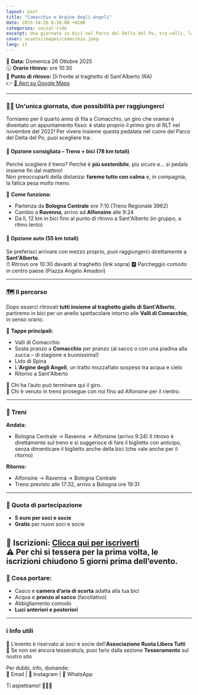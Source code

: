 ```yaml
---
layout: post
title: "Comacchio e Argine degli Angeli"
date: 2025-10-26 8:30:00 +0200
categories: social-ride
excerpt: Una giornata in bici nel Parco del Delta del Po, tra valli, lagune e piadine. Vieni in treno, è sostenibile e si fa più Balotta!
cover: assets/images/comacchio.jpeg
lang: it
---
```


📅 **Data:** Domenica 26 Ottobre 2025  
🕥 **Orario ritrovo:** ore 10:30  
📍 **Punto di ritrovo:** Di fronte al traghetto di Sant'Alberto (RA)  
👉 [📍 Apri su Google Maps](https://maps.app.goo.gl/7deH5nQXHWxdVGpu6)

---

### 🚴‍♀️ Un'unica giornata, due possibilità per raggiungerci

Torniamo per il quarto anno di fila a Comacchio, un giro che oramai è diventato un appuntamento fisso: è stato proprio il primo giro di RLT nel novembre del 2022! 
Per vivere insieme questa pedalata nel cuore del Parco del Delta del Po, puoi scegliere tra:

#### 🌿 **Opzione consigliata – Treno + bici (78 km totali)**  
Perché scegliere il treno? Perché è **più sostenibile**, più sicuro e… si pedala insieme fin dal mattino!  
Non preoccuparti della distanza: **faremo tutto con calma** e, in compagnia, la fatica pesa molto meno.

📌 **Come funziona:**
- Partenza da **Bologna Centrale** ore 7:10 (Treno Regionale 3962)
- Cambio a **Ravenna**, arrivo ad **Alfonsine** alle 9:24  
- Da lì, 12 km in bici fino al punto di ritrovo a Sant'Alberto (in gruppo, a ritmo lento)

#### 🚗 **Opzione auto (55 km totali)**  
Se preferisci arrivare con mezzo proprio, puoi raggiungerci direttamente a **Sant'Alberto**.  
⏰ Ritrovo ore 10:30 davanti al traghetto (link sopra)
🅿️ Parcheggio comodo in centro paese (Piazza Angelo Amadori)

---

### 🗺️ Il percorso

Dopo esserci ritrovati **tutti insieme al traghetto giallo di Sant'Alberto**, partiremo in bici per un anello spettacolare intorno alle **Valli di Comacchio**, in senso orario.

📍 **Tappe principali:**
- Valli di Comacchio  
- Sosta pranzo a **Comacchio** per pranzo (al sacco o con una piadina alla zucca – di stagione e buonissima!)  
- Lido di Spina  
- L’**Argine degli Angeli**, un tratto mozzafiato sospeso tra acqua e cielo  
- Ritorno a Sant'Alberto

🚗 Chi ha l’auto può terminare qui il giro.  
🚆 Chi è venuto in treno prosegue con noi fino ad Alfonsine per il rientro.

---

### 🚆 Treni

**Andata:**
- Bologna Centrale → Ravenna → Alfonsine (arrivo 9:24)
Il ritrovo è direttamente sul treno e si suggerisce di fare il biglietto con anticipo, senza dimenticare il biglietto anche della bici (che vale anche per il ritorno)

**Ritorno:**
- Alfonsine → Ravenna → Bologna Centrale  
- Treno previsto alle 17:32, arrivo a Bologna ore 19:31

---

### 💸 Quota di partecipazione
- **5 euro per soci e socie**  
- **Gratis** per nuovi soci e socie  

📝 **Iscrizioni:** [Clicca qui per iscriverti](https://forms.gle/QtCUv8fBqxnvMNda9)  
⚠️ Per chi si tessera per la prima volta, le iscrizioni chiudono **5 giorni prima** dell’evento. 
---

### 🧳 Cosa portare:
- Casco e **camera d’aria di scorta** adatta alla tua bici  
- Acqua e **pranzo al sacco** (facoltativo)  
- Abbigliamento comodo  
- **Luci anteriori e posteriori**  

---

### ℹ️ Info utili

👥 L’evento è riservato ai soci e socie dell’**Associazione Ruota Libera Tutti**  
🔗 Se non sei ancora tesserato/a, puoi farlo dalla sezione **Tesseramento** sul nostro sito  

Per dubbi, info, domande:  
📧 Email | 📱 Instagram | 💬 WhatsApp  

Ti aspettiamo! 🚴‍♀️🌊
